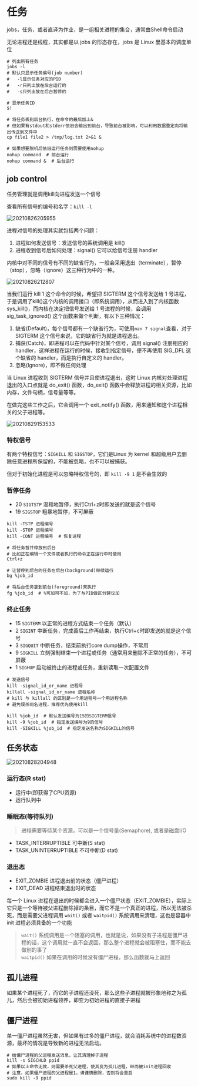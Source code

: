 # 任务

jobs，任务，或者直译为作业，是一组相关进程的集合，通常由Shell命令启动

无论进程还是线程，其实都是以 jobs 的形态存在，jobs 是 Linux 里基本的调度单位

```shell
# 列出所有任务
jobs -l
# 默认只显示任务编号(job number)
#   -l显示任务对应的PID
#   -r只列出放在后台运行的
#   -s只列出放在后台暂停的

# 显示任务ID
$!

# 将任务丢到后台执行，在命令的最后加上&
# 但如果有stdout和stderr依旧会输出到前台，导致前台被影响，可以利用数据重定向将输出传送到文件中
cp file1 file2 > /tmp/log.txt 2>&1 &

# 如果想要脱机后依旧运行任务则需要使用nohup
nohup command  # 前台运行
nohup command &  # 后台运行
```

## job control

任务管理就是调用kill向进程发送一个信号

查看所有信号的编号和名字：`kill -l`

![20210826205955](http://image.zuoright.com/20210826205955.png)

进程对信号的处理其实就包括两个问题：

1. 进程如何发送信号：发送信号的系统调用是 kill()
2. 进程收到信号后如何处理：signal() 它可以给信号注册 handler

内核中对不同的信号有不同的缺省行为，一般会采用退出（terminate），暂停（stop），忽略（ignore）这三种行为中的一种。

![20210826212807](http://image.zuoright.com/20210826212807.png)

当我们运行 kill 1 这个命令的时候，希望把 SIGTERM 这个信号发送给 1 号进程，于是调用了kill()这个内核的调用接口（即系统调用），从而进入到了内核函数 sys_kill()，而内核在决定把信号发送给 1 号进程的时候，会调用 sig_task_ignored() 这个函数来做个判断，有以下三种情况：

1. 缺省(Default)，每个信号都有一个缺省行为，可使用`man 7 signal`查看，对于 SIGTERM 这个信号来说，它的缺省行为就是进程退出。
2. 捕获(Catch)，即进程可以在代码中针对某个信号，调用 signal() 注册相应的handler，这样进程在运行的时候，接收到指定信号，便不再使用 SIG_DFL 这个缺省的 handler，而是执行自定义的 handler。
3. 忽略(Ignore)，即不做任何处理

当 Linux 进程收到 SIGTERM 信号并且使进程退出，这时 Linux 内核对处理进程退出的入口点就是 do_exit() 函数，do_exit() 函数中会释放进程的相关资源，比如内存，文件句柄，信号量等等。

在做完这些工作之后，它会调用一个 exit_notify() 函数，用来通知和这个进程相关的父子进程等。

![20210829153533](http://image.zuoright.com/20210829153533.png)

### 特权信号

有两个特权信号：`SIGKILL` 和 `SIGSTOP`，它们是Linux 为 kernel 和超级用户去删除任意进程所保留的，不能被忽略，也不可以被捕获。

但对于初始化进程是可以忽略特权信号的，即 `kill -9 1` 是不会生效的

### 暂停任务

- 20 `SIGTSTP` 温和地暂停，执行Ctrl+z时即发送的就是这个信号
- 19 `SIGSTOP` 粗暴地暂停，不可屏蔽

```shell
kill -TSTP 进程编号
kill -STOP 进程编号
kill -CONT 进程编号  # 恢复进程

# 将任务暂并停放到后台
# 比如正在编辑一个文件或者执行的命令正在运行中时使用
Ctrl+z

# 让暂停到后台的任务在后台(background)继续运行
bg %job_id

# 将后台任务拿到前台(foreground)来执行
fg %job_id  # %可加可不加，为了与PID做区分建议加
```

### 终止任务

- 15 `SIGTERM` 以正常的进程方式结束一个任务（默认）
- 2 `SIGINT` 中断任务，完成善后工作再结束，执行Ctrl+c时即发送的就是这个信号
- 3 `SIGQUIT` 中断任务，结束前执行core dump操作，不常用
- 9 `SIGKILL` 立刻强制结束一个进程或任务（通常用来删除不正常的任务），不可屏蔽
- 1 `SIGHUP` 启动被终止的进程或任务，重新读取一次配置文件

```shell
# 发送信号
kill -signal_id_or_name 进程号
killall -signal_id_or_name 进程名称
# kill 与 killall 的区别是一个用进程号一个用进程名称
# 避免误杀同名进程，推荐优先使用kill

kill %job_id  # 默认发送编号为15的SIGTERM信号
kill -9 %job_id  # 指定发送编号为9的信号
kill -SIGKILL %job_id  # 指定发送名称为SIGKILL的信号
```

## 任务状态

![20210828204948](http://image.zuoright.com/20210828204948.png)

### 运行态(R stat)

- 运行中(即获得了CPU资源)
- 运行队列中

### 睡眠态(等待队列)

> 进程需要等待某个资源，可以是一个信号量(Semaphore), 或者是磁盘I/O

- TASK_INTERRUPTIBLE 可中断(S stat)
- TASK_UNINTERRUPTIBLE 不可中断(D stat)

### 退出态

- EXIT_ZOMBIE 进程退出前的状态（僵尸进程）
- EXIT_DEAD 进程结束退出时的状态

每一个 Linux 进程在退出的时候都会进入一个僵尸状态（EXIT_ZOMBIE），实际上它只是一个等待被父进程删除掉的条目，而它不是一个真正的进程，所以无法被杀死，而是需要父进程调用 `wait()` 或者 `waitpid()` 系统调用来清理，这也是容器中 init 进程必须具备的一个功能

> `wait()` 系统调用是一个阻塞的调用，也就是说，如果没有子进程是僵尸进程的话，这个调用就一直不会返回，那么整个进程就会被阻塞住，而不能去做别的事了  
> `waitpid()` 如果在调用的时候没有僵尸进程，那么函数就马上返回

## 孤儿进程

如果某个进程死了，而它的子进程还没死，那么这些子进程就被形象地称之为孤儿，然后会被初始进程领养，即变为初始进程的直接子进程

## 僵尸进程

单一僵尸进程虽然无害，但如果有过多的僵尸进程，就会消耗系统中的进程数资源，最坏的情况是导致新的进程无法启动。

```shell
# 给僵尸进程的父进程发送消息，让其清理掉子进程
kill -s SIGCHLD ppid
# 如果以上命令无效，则需要杀死父进程，使其变为孤儿进程，继而被init进程回收
# 注意，如果僵尸进程的父进程是1，请谨慎删除，否则将会重启
sudo kill -9 ppid
```
